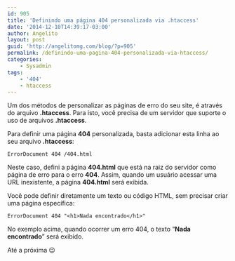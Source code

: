 ```yaml
---
id: 905
title: 'Definindo uma página 404 personalizada via .htaccess'
date: '2014-12-10T14:39:17-03:00'
author: Angelito
layout: post
guid: 'http://angelitomg.com/blog/?p=905'
permalink: /definindo-uma-pagina-404-personalizada-via-htaccess/
categories:
    - Sysadmin
tags:
    - '404'
    - htaccess
---
```


Um dos métodos de personalizar as páginas de erro do seu site, é através do arquivo **.htaccess**. Para isto, você precisa de um servidor que suporte o uso de arquivos **.htaccess**.

Para definir uma página **404** personalizada, basta adicionar esta linha ao seu arquivo **.htaccess**:

`ErrorDocument 404 /404.html`

Neste caso, defini a página **404.html** que está na raiz do servidor como página de erro para o erro **404**. Assim, quando um usuário acessar uma URL inexistente, a página **404.html** será exibida.

Você pode definir diretamente um texto ou código HTML, sem precisar criar uma página específica:

`ErrorDocument 404 "<h1>Nada encontrado</h1>"`

No exemplo acima, quando ocorrer um erro 404, o texto “**Nada encontrado**” será exibido.

Até a próxima 😉